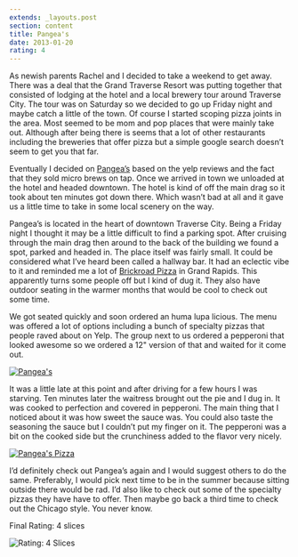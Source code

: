 ```yaml
---
extends: _layouts.post
section: content
title: Pangea's
date: 2013-01-20
rating: 4
---
```


As newish parents Rachel and I decided to take a weekend to get away. There was a deal that the Grand Traverse Resort was putting together that consisted of lodging at the hotel and a local brewery tour around Traverse City. The tour was on Saturday so we decided to go up Friday night and maybe catch a little of the town. Of course I started scoping pizza joints in the area. Most seemed to be mom and pop places that were mainly take out. Although after being there is seems that a lot of other restaurants including the breweries that offer pizza but a simple google search doesn’t seem to get you that far.

Eventually I decided on [Pangea’s](http://www.pangeaspizza.com/) based on the yelp reviews and the fact that they sold micro brews on tap. Once we arrived in town we unloaded at the hotel and headed downtown. The hotel is kind of off the main drag so it took about ten minutes got down there. Which wasn’t bad at all and it gave us a little time to take in some local scenery on the way.

Pangea’s is located in the heart of downtown Traverse City. Being a Friday night I thought it may be a little difficult to find a parking spot. After cruising through the main drag then around to the back of the building we found a spot, parked and headed in. The place itself was fairly small. It could be considered what I’ve heard been called a hallway bar. It had an eclectic vibe to it and reminded me a lot of [Brickroad Pizza](http://joeymarinara.com/post/34911874879/brick-road-pizza) in Grand Rapids. This apparently turns some people off but I kind of dug it. They also have outdoor seating in the warmer months that would be cool to check out some time.

We got seated quickly and soon ordered an huma lupa licious. The menu was offered a lot of options including a bunch of specialty pizzas that people raved about on Yelp. The group next to us ordered a pepperoni that looked awesome so we ordered a 12" version of that and waited for it come out.

[![Pangea's](http://farm9.staticflickr.com/8498/8404266460_1840b8a4f8.jpg)](http://www.flickr.com/photos/joefearnley/8404266460/ "Pangea's by joefearnley, on Flickr")

It was a little late at this point and after driving for a few hours I was starving. Ten minutes later the waitress brought out the pie and I dug in. It was cooked to perfection and covered in pepperoni. The main thing that I noticed about it was how sweet the sauce was. You could also taste the seasoning the sauce but I couldn’t put my finger on it. The pepperoni was a bit on the cooked side but the crunchiness added to the flavor very nicely.

[![Pangea's Pizza](http://farm9.staticflickr.com/8370/8403174419_8e415a206a.jpg)](http://www.flickr.com/photos/joefearnley/8403174419/ "Pangea's Pizza by joefearnley, on Flickr")

I’d definitely check out Pangea’s again and I would suggest others to do the same. Preferably, I would pick next time to be in the summer because sitting outside there would be rad. I’d also like to check out some of the specialty pizzas they have have to offer. Then maybe go back a third time to check out the Chicago style. You never know.

Final Rating: 4 slices

![Rating: 4 Slices](/assets/img/pizza4_sm.jpg)